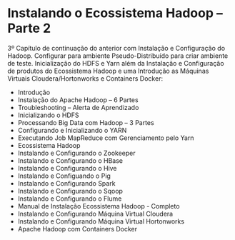 # Instalando o Ecossistema Hadoop – Parte 2

3º Capítulo de continuação do anterior com Instalação e Configuração do Hadoop. Configurar para ambiente Pseudo-Distribuído para criar ambiente de teste. Inicialização do HDFS e Yarn além da Instalação e Configuração de produtos do Ecossistema Hadoop e uma Introdução as Máquinas Virtuais Cloudera/Hortonworks e Containers Docker:

<ul>
  <li>Introdução</li>
  <li>Instalação do Apache Hadoop – 6 Partes</li>
  <li>Troubleshooting – Alerta de Aprendizado</li>
  <li>Inicializando o HDFS</li>
  <li>Processando Big Data com Hadoop – 3 Partes</li>
  <li>Configurando e Inicializando o YARN</li>
  <li>Executando Job MapReduce com Gerenciamento pelo Yarn</li>
  <li>Ecossistema Hadoop</li>
  <li>Instalando e Configurando o Zookeeper</li>
  <li>Instalando e Configurando o HBase</li>
  <li>Instalando e Configurando o Hive</li>
  <li>Instalando e Configuando o Pig</li>
  <li>Instalando e Configurando Spark</li>
  <li>Instalando e Configurando o Sqoop</li>
  <li>Instalando e Configurando o Flume</li>
  <li>Manual de Instalação Ecossistema Hadoop - Completo</li>
  <li>Instalando e Configurando Máquina Virtual Cloudera</li>
  <li>Instalando e Configurando Máquina Virtual Hortonworks</li>
  <li>Apache Hadoop com Containers Docker</li>
</ul>